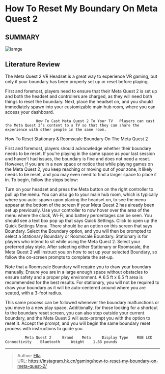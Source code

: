 # How To Reset My Boundary On Meta Quest 2


## SUMMARY 

![iamge](https://static1.srcdn.com/wordpress/wp-content/uploads/2024/01/how-to-reset-my-boundary-on-meta-quest-2.jpg)

## Literature Review

The Meta Quest 2 VR Headset is a great way to experience VR gaming, but only if your boundary has been properly set up or reset before playing.





First and foremost, players need to ensure that their Meta Quest 2 is set up and both the headset and controllers are charged, as they will need both things to reset the boundary. Next, place the headset on, and you should immediately spawn into your customizable main hub room, where you can access your dashboard.




                  How To Cast Meta Quest 2 To Your TV   Players can cast the Meta Quest 2’s content to a TV so that they can share the experience with other people in the same room.   


 How To Reset Stationary &amp; Roomscale Boundary On The Meta Quest 2 
         

First and foremost, players should acknowledge whether their boundary needs to be reset. If you&#39;re playing in the same space as your last session and haven&#39;t had issues, the boundary is fine and does not need a reset. However, if you are in a new space or notice that while playing games on the Meta Quest 2, you keep reaching or moving out of your zone, it likely needs to be reset, and you may even need to find a larger space to place it in. To begin, follow the steps below:

  Turn on your headset and press the Meta button on the right controller to pull up the menu. You can also go to your main hub room, which is typically where you auto-spawn upon placing the headset on, to see the menu appear at the bottom of the screen if your Meta Quest 2 has already been set up previously.   Use your controller to now hover over the area of the menu where the clock, Wi-Fi, and battery percentages can be seen. You should see a text box pop up that says Quick Settings.   Click to open up the Quick Settings Menu. There should be an option on this screen that says Boundary.   Select the Boundary option, and you will then be prompted to select a Stationary Boundary or Roomscale Boundary. Stationary is for players who intend to sit while using the Meta Quest 2. Select your preferred play style.   After selecting either Stationary or Roomscale, the Meta Quest 2 will instruct you on how to set up your selected Boundary, so follow the on-screen prompts to complete the set-up.  






Note that a Roomscale Boundary will require you to draw your boundary manually. Ensure you are in a large enough space without obstacles to ensure safety and a proper play environment. A 6.5 ft x 6.5 ft area is recommended for the best results. For stationary, you will not be required to draw your boundary as it will be auto-centered around where you are seated, with a 3-foot radius.




This same process can be followed whenever the boundary malfunctions or you move to a new play space. Additionally, for those looking for a shortcut to the boundary reset screen, you can also step outside your current boundary, and the Meta Quest 2 will auto-prompt you with the option to reset it. Accept the prompt, and you will begin the same boundary reset process with instructions to guide you.

             Meta Quest 2     Brand    Meta     Display Type    RGB LCD     Connectivity    Bluetooth     Weight    1.83 pounds      


---

> Author: [Ella](https://instagram.hk.cn/)  
> URL: https://instagram.hk.cn/gaming/how-to-reset-my-boundary-on-meta-quest-2/  

